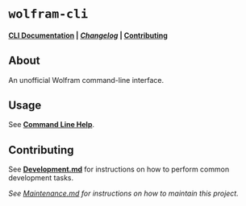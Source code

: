 # `wolfram-cli`

#### [CLI Documentation](./docs/CommandLineHelp.md) | [*Changelog*](./docs/CHANGELOG.md) | [Contributing](#contributing)

## About

An unofficial Wolfram command-line interface.

## Usage

See [**Command Line Help**](./docs/CommandLineHelp.md).

## Contributing

See [**Development.md**](./docs/Development.md) for instructions on how to perform
common development tasks.

*See [Maintenance.md](./docs/Maintenance.md) for instructions on how to maintain
this project.*